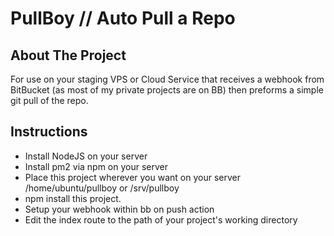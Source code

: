 # PullBoy // Auto Pull a Repo
## About The Project
For use on your staging VPS or Cloud Service that receives a webhook from BitBucket (as most of my private projects are on BB) then preforms a simple git pull of the repo.

## Instructions

* Install NodeJS on your server
* Install pm2 via npm on your server
* Place this project wherever you want on your server /home/ubuntu/pullboy or /srv/pullboy
* npm install this project.
* Setup your webhook within bb on push action
* Edit the index route to the path of your project's working directory

